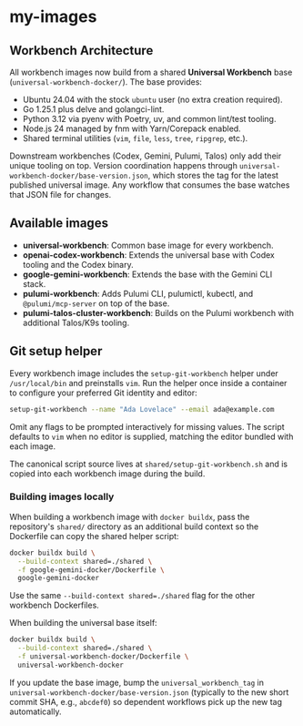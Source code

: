 # my-images

## Workbench Architecture

All workbench images now build from a shared **Universal Workbench** base (`universal-workbench-docker/`). The base provides:

- Ubuntu 24.04 with the stock `ubuntu` user (no extra creation required).
- Go 1.25.1 plus delve and golangci-lint.
- Python 3.12 via pyenv with Poetry, uv, and common lint/test tooling.
- Node.js 24 managed by fnm with Yarn/Corepack enabled.
- Shared terminal utilities (`vim`, `file`, `less`, `tree`, `ripgrep`, etc.).

Downstream workbenches (Codex, Gemini, Pulumi, Talos) only add their unique tooling on top. Version coordination happens through
`universal-workbench-docker/base-version.json`, which stores the tag for the latest published universal image. Any workflow
that consumes the base watches that JSON file for changes.

## Available images

- **universal-workbench**: Common base image for every workbench.
- **openai-codex-workbench**: Extends the universal base with Codex tooling and the Codex binary.
- **google-gemini-workbench**: Extends the base with the Gemini CLI stack.
- **pulumi-workbench**: Adds Pulumi CLI, pulumictl, kubectl, and `@pulumi/mcp-server` on top of the base.
- **pulumi-talos-cluster-workbench**: Builds on the Pulumi workbench with additional Talos/K9s tooling.

## Git setup helper

Every workbench image includes the `setup-git-workbench` helper under `/usr/local/bin` and preinstalls `vim`. Run the helper
once inside a container to configure your preferred Git identity and editor:

```bash
setup-git-workbench --name "Ada Lovelace" --email ada@example.com
```

Omit any flags to be prompted interactively for missing values. The script defaults to `vim` when no editor is supplied,
matching the editor bundled with each image.

The canonical script source lives at `shared/setup-git-workbench.sh` and is copied into each workbench image during the build.

### Building images locally

When building a workbench image with `docker buildx`, pass the repository's `shared/` directory as an additional build context
so the Dockerfile can copy the shared helper script:

```bash
docker buildx build \
  --build-context shared=./shared \
  -f google-gemini-docker/Dockerfile \
  google-gemini-docker
```

Use the same `--build-context shared=./shared` flag for the other workbench Dockerfiles.

When building the universal base itself:

```bash
docker buildx build \
  --build-context shared=./shared \
  -f universal-workbench-docker/Dockerfile \
  universal-workbench-docker
```

If you update the base image, bump the `universal_workbench_tag` in `universal-workbench-docker/base-version.json` (typically to
the new short commit SHA, e.g., `abcdef0`) so dependent workflows pick up the new tag automatically.
